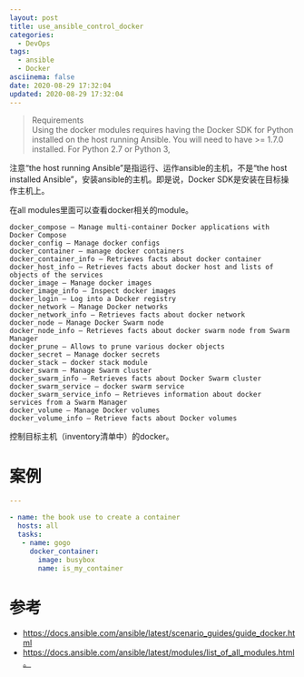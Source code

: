```yaml
---
layout: post
title: use_ansible_control_docker
categories:
  - DevOps
tags:
  - ansible
  - Docker
asciinema: false
date: 2020-08-29 17:32:04
updated: 2020-08-29 17:32:04
---
```


> Requirements  
Using the docker modules requires having the Docker SDK for Python installed on the host running Ansible. You will need to have >= 1.7.0 installed. For Python 2.7 or Python 3,

注意“the host running Ansible”是指运行、运作ansible的主机，不是“the host installed Ansible”，安装ansible的主机。即是说，Docker SDK是安装在目标操作主机上。

在all modules里面可以查看docker相关的module。

```
docker_compose – Manage multi-container Docker applications with Docker Compose
docker_config – Manage docker configs
docker_container – manage docker containers
docker_container_info – Retrieves facts about docker container
docker_host_info – Retrieves facts about docker host and lists of objects of the services
docker_image – Manage docker images
docker_image_info – Inspect docker images
docker_login – Log into a Docker registry
docker_network – Manage Docker networks
docker_network_info – Retrieves facts about docker network
docker_node – Manage Docker Swarm node
docker_node_info – Retrieves facts about docker swarm node from Swarm Manager
docker_prune – Allows to prune various docker objects
docker_secret – Manage docker secrets
docker_stack – docker stack module
docker_swarm – Manage Swarm cluster
docker_swarm_info – Retrieves facts about Docker Swarm cluster
docker_swarm_service – docker swarm service
docker_swarm_service_info – Retrieves information about docker services from a Swarm Manager
docker_volume – Manage Docker volumes
docker_volume_info – Retrieve facts about Docker volumes
```

控制目标主机（inventory清单中）的docker。


# 案例

```yaml
---

- name: the book use to create a container
  hosts: all
  tasks:
   - name: gogo
     docker_container:
       image: busybox
       name: is_my_container

```


# 参考

- https://docs.ansible.com/ansible/latest/scenario_guides/guide_docker.html
- https://docs.ansible.com/ansible/latest/modules/list_of_all_modules.html。